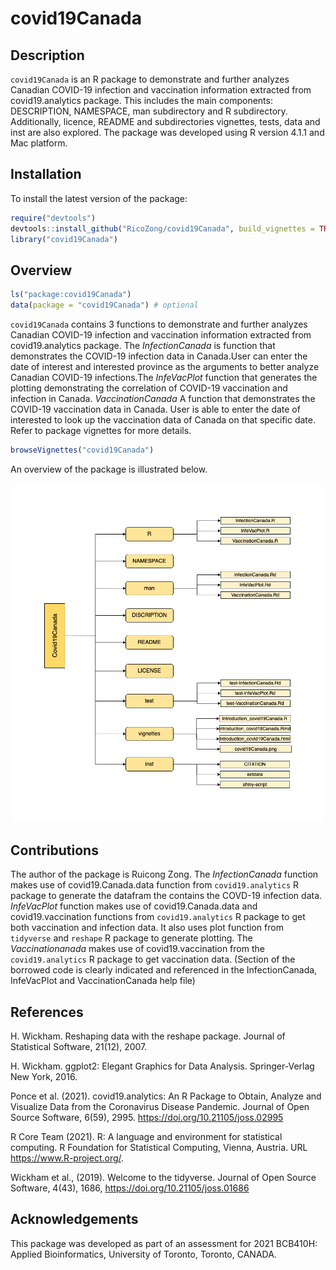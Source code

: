 
<!-- README.md is generated from README.Rmd. Please edit that file -->

# covid19Canada

<!-- badges: start -->
<!-- badges: end -->

## Description

`covid19Canada` is an R package to demonstrate and further analyzes
Canadian COVID-19 infection and vaccination information extracted from
covid19.analytics package. This includes the main components:
DESCRIPTION, NAMESPACE, man subdirectory and R subdirectory.
Additionally, licence, README and subdirectories vignettes, tests, data
and inst are also explored. The package was developed using R version
4.1.1 and Mac platform.

## Installation

To install the latest version of the package:

``` r
require("devtools")
devtools::install_github("RicoZong/covid19Canada", build_vignettes = TRUE)
library("covid19Canada")
```

## Overview

``` r
ls("package:covid19Canada")
data(package = "covid19Canada") # optional
```

`covid19Canada` contains 3 functions to demonstrate and further analyzes
Canadian COVID-19 infection and vaccination information extracted from
covid19.analytics package. The *InfectionCanada* is function that
demonstrates the COVID-19 infection data in Canada.User can enter the
date of interest and interested province as the arguments to better
analyze Canadian COVID-19 infections.The *InfeVacPlot* function that
generates the plotting demonstrating the correlation of COVID-19
vaccination and infection in Canada. *VaccinationCanada* A function that
demonstrates the COVID-19 vaccination data in Canada. User is able to
enter the date of interested to look up the vaccination data of Canada
on that specific date. Refer to package vignettes for more details.

``` r
browseVignettes("covid19Canada")
```

An overview of the package is illustrated below.

![](./inst/extdata/covid19Canada.png)

## Contributions

The author of the package is Ruicong Zong. The *InfectionCanada*
function makes use of covid19.Canada.data function from
`covid19.analytics` R package to generate the datafram the contains the
COVD-19 infection data. *InfeVacPlot* function makes use of
covid19.Canada.data and covid19.vaccination functions from
`covid19.analytics` R package to get both vaccination and infection
data. It also uses plot function from `tidyverse` and `reshape` R
package to generate plotting. The *Vaccinationanada* makes use of
covid19.vaccination from the `covid19.analytics` R package to get
vaccination data. (Section of the borrowed code is clearly indicated and
referenced in the InfectionCanada, InfeVacPlot and VaccinationCanada
help file)

## References

H. Wickham. Reshaping data with the reshape package. Journal of
Statistical Software, 21(12), 2007.

H. Wickham. ggplot2: Elegant Graphics for Data Analysis. Springer-Verlag
New York, 2016.

Ponce et al. (2021). covid19.analytics: An R Package to Obtain, Analyze
and Visualize Data from the Coronavirus Disease Pandemic. Journal of
Open Source Software, 6(59), 2995. <https://doi.org/10.21105/joss.02995>

R Core Team (2021). R: A language and environment for statistical
computing. R Foundation for Statistical Computing, Vienna, Austria. URL
<https://www.R-project.org/>.

Wickham et al., (2019). Welcome to the tidyverse. Journal of Open Source
Software, 4(43), 1686, <https://doi.org/10.21105/joss.01686>

## Acknowledgements

This package was developed as part of an assessment for 2021 BCB410H:
Applied Bioinformatics, University of Toronto, Toronto, CANADA.
